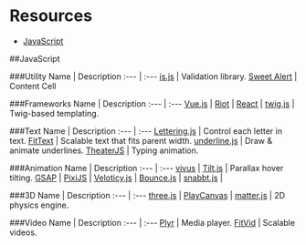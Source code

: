 # Resources
- [JavaScript](#javascript)

##JavaScript

###Utility
Name | Description
:--- | :---
[is.js](http://is.js.org/)  | Validation library.
[Sweet Alert](http://t4t5.github.io/sweetalert/)  | Content Cell

###Frameworks
Name | Description
:--- | :---
[Vue.js](https://vuejs.org/) |
[Riot](http://riotjs.com/) |
[React](https://facebook.github.io/react/) |
[twig.js](https://github.com/twigjs/twig.js) | Twig-based templating.

###Text
Name | Description
:--- | :---
[Lettering.js](http://letteringjs.com/) | Control each letter in text.
[FitText](http://fittextjs.com/) | Scalable text that fits parent width.
[underline.js](http://underlinejs.org/) | Draw & animate underlines.
[TheaterJS](http://underlinejs.org/) | Typing animation.

###Animation
Name | Description
:--- | :---
[vivus](http://maxwellito.github.io/vivus/) |
[Tilt.js](https://gijsroge.github.io/tilt.js/) | Parallax hover tilting.
[GSAP](https://greensock.com/gsap) |
[PixiJS](http://www.pixijs.com/) |
[Veloticy.js](http://velocityjs.org/) |
[Bounce.js](http://bouncejs.com/) |
[snabbt.js](http://daniel-lundin.github.io/snabbt.js/) |

###3D
Name | Description
:--- | :---
[three.js](https://threejs.org/) |
[PlayCanvas](https://playcanvas.com/) |
[matter.js](http://brm.io/matter-js/) | 2D physics engine.

###Video
Name | Description
:--- | :---
[Plyr](https://plyr.io/) | Media player.
[FitVid](http://fitvidsjs.com/) | Scalable videos.

